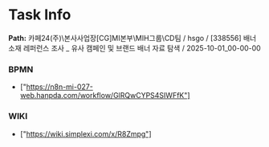 # Task Info

**Path:** 카페24(주)\본사사업장\[CG]MI본부\MIH그룹\CD팀 / hsgo / [338556] 배너 소재 레퍼런스 조사 _ 유사 캠페인 및 브랜드 배너 자료 탐색 / 2025-10-01_00-00-00

### BPMN
- ["https://n8n-mi-027-web.hanpda.com/workflow/GlRQwCYPS4SIWFfK"]

### WIKI
- ["https://wiki.simplexi.com/x/R8Zmpg"]

